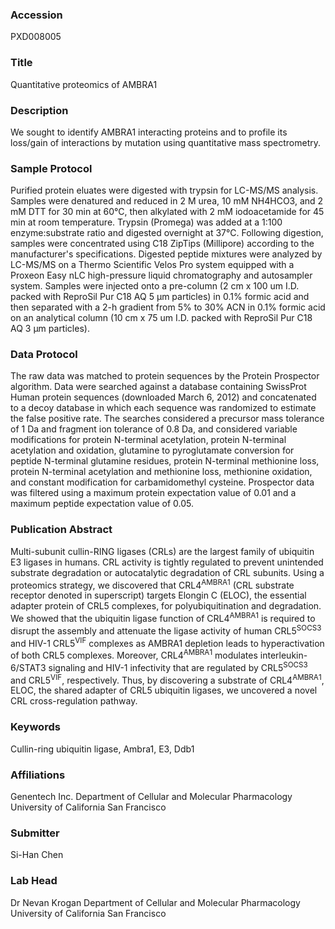 ### Accession
PXD008005

### Title
Quantitative proteomics of AMBRA1

### Description
We sought to identify AMBRA1 interacting proteins and to profile its loss/gain of interactions by mutation using quantitative mass spectrometry.

### Sample Protocol
Purified protein eluates were digested with trypsin for LC-MS/MS analysis. Samples were denatured and reduced in 2 M urea, 10 mM NH4HCO3, and 2 mM DTT for 30 min at 60°C, then alkylated with 2 mM iodoacetamide for 45 min at room temperature. Trypsin (Promega) was added at a 1:100 enzyme:substrate ratio and digested overnight at 37°C. Following digestion, samples were concentrated using C18 ZipTips (Millipore) according to the manufacturer's specifications. Digested peptide mixtures were analyzed by LC-MS/MS on a Thermo Scientific Velos Pro system equipped with a Proxeon Easy nLC high-pressure liquid chromatography and autosampler system. Samples were injected onto a pre-column (2 cm x 100 um I.D. packed with ReproSil Pur C18 AQ 5 µm particles) in 0.1% formic acid and then separated with a 2-h gradient from 5% to 30% ACN in 0.1% formic acid on an analytical column (10 cm x 75 um I.D. packed with ReproSil Pur C18 AQ 3 µm particles).

### Data Protocol
The raw data was matched to protein sequences by the Protein Prospector algorithm. Data were searched against a database containing SwissProt Human protein sequences (downloaded March 6, 2012) and concatenated to a decoy database in which each sequence was randomized to estimate the false positive rate. The searches considered a precursor mass tolerance of 1 Da and fragment ion tolerance of 0.8 Da, and considered variable modifications for protein N-terminal acetylation, protein N-terminal acetylation and oxidation, glutamine to pyroglutamate conversion for peptide N-terminal glutamine residues, protein N-terminal methionine loss, protein N-terminal acetylation and methionine loss, methionine oxidation, and constant modification for carbamidomethyl cysteine. Prospector data was filtered using a maximum protein expectation value of 0.01 and a maximum peptide expectation value of 0.05.

### Publication Abstract
Multi-subunit cullin-RING ligases (CRLs) are the largest family of ubiquitin E3 ligases in humans. CRL activity is tightly regulated to prevent unintended substrate degradation or autocatalytic degradation of CRL subunits. Using a proteomics strategy, we discovered that CRL4<sup>AMBRA</sup><sup>1</sup> (CRL substrate receptor denoted in superscript) targets Elongin C (ELOC), the essential adapter protein of CRL5 complexes, for polyubiquitination and degradation. We showed that the ubiquitin ligase function of CRL4<sup>AMBRA</sup><sup>1</sup> is required to disrupt the assembly and attenuate the ligase activity of human CRL5<sup>SOCS</sup><sup>3</sup> and HIV-1 CRL5<sup>VIF</sup> complexes as AMBRA1 depletion leads to hyperactivation of both CRL5 complexes. Moreover, CRL4<sup>AMBRA</sup><sup>1</sup> modulates interleukin-6/STAT3 signaling and HIV-1 infectivity that are regulated by CRL5<sup>SOCS</sup><sup>3</sup> and CRL5<sup>VIF</sup>, respectively. Thus, by discovering a substrate of CRL4<sup>AMBRA</sup><sup>1</sup>, ELOC, the shared adapter of CRL5 ubiquitin ligases, we uncovered a novel CRL cross-regulation pathway.

### Keywords
Cullin-ring ubiquitin ligase, Ambra1, E3, Ddb1

### Affiliations
Genentech Inc.
Department of Cellular and Molecular Pharmacology University of California San Francisco

### Submitter
Si-Han Chen

### Lab Head
Dr Nevan Krogan
Department of Cellular and Molecular Pharmacology University of California San Francisco


